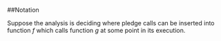 ##Notation

Suppose the analysis is deciding where pledge calls can be inserted into function _f_ which calls function _g_ at some point in its execution. 
